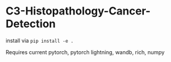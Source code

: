 # C3-Histopathology-Cancer-Detection

install via `pip install -e .`

Requires current pytorch, pytorch lightning, wandb, rich, numpy
